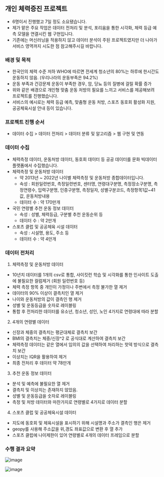 ## 개인 체력증진 프로젝트
- 6명이서 진행했고 7일 정도 소요됐습니다.
- 제가 맡은 주요 작업은 데이터 전처리 및 분석, 포리움을 통한 시각화, 체력 등급 예측 모델을 연결시킨 웹 구현입니다.
- 기존에는 머신러닝을 적용하지 않고 데이터 분석이 주된 프로젝트였지만 더 나아가 서비스 영역까지 시도한 점 참고해주시길 바랍니다.

### 배경 및 목적
- 한국인의 체력 수준 저하 WHO에 따르면 전세계 청소년의 80%는 하루에 한시간도 운동하지 않음. (우리나라의 운동부족은 94.2%)
- 운동 부족과 건강문제 운동이 부족한 경우, 암, 당뇨 등의 질병에 걸릴 확률 증가
- 위와 같은 배경으로 개인형 맞춤 운동 처방의 필요를 느끼고 서비스를 제공해보려 프로젝트를 진행했습니다.
- 서비스의 예시로는 체력 등급 예측, 맞춤형 운동 처방, 스포츠 동호회 활성화 지원, 공공체육시설 안내 등이 있습니다.

### 프로젝트 진행 순서
- 데이터 수집 > 데이터 전처리 > 데이터 분류 및 알고리즘 > 웹 구현 및 연동
  
### 데이터 수집
- 체력측정 데이터, 운동처방 데이터, 동호회 데이터 등 공공 데이터를 문화 빅데이터 플랫폼에서 수집했습니다.
- 체력측정 및 운동처방 데이터
  - 약 2013년 ~ 2022년 나이별 체력측정 및 운동처방 종합데이터입니다.
  - 속성 : 회원일련번호, 측정일련번호, 센터명, 연령대구분명, 측정장소구분명, 측정연령수, 입력구분명, 인증구분명, 측정일자, 성별구분코드, 측정항목1값~41값, 운동처방내용 
  - 데이터 수 : 약 170만개
- 국민 연령별 추천 운동 정보 데이터
  - 속성 : 성별, 체력등급, 구분별 추천 운동순위 등
  - 데이터 수 : 약 2만개
- 스포츠 클럽 및 공공체육 시설 데이터
  - 속성 : 시설명, 용도, 주소 등
  - 데이터 수 : 약 4만개

### 데이터 전처리
1. 체력측정 및 운동처방 데이터
  - 10년치 데이터를 1개의 csv로 통합, 사이킷런 학습 및 시각화를 통한 인사이트 도출에 불필요한 컬럼제거 (회원 일련번호 등)
  - 체력 측정 항목 중 개인이 가정이나 주변에서 측정 불가한 열 제거
  - 데이터의 90% 이상이 결측치인 열 제거
  - 나이와 운동처방의 값이 결측인 행 제거
  - 성별 및 운동등급을 숫자로 레이블링
  - 통합 후 전처리한 데이터를 유소년, 청소년, 성인, 노인 4가지로 연령대에 따라 분할
2. 4개의 연령별 데이터
  - 신장과 체중의 결측치는 평균대체로 결측치 보간
  - BMI의 결측치는 체중/신장^2 로 공식대로 계산하여 결측치 보간
  - 체력측정 데이터는 같은 열에서 임의의 값을 선택하여 처리하는 핫덱 방식으로 결측치 보간
  - 이상치는 IQR을 활용하여 제거
  - 최종 전처리 후 데이터 약 78만개
3. 추천 운동 정보 데이터
  - 분석 및 예측에 불필요한 열 제거
  - 결측치 및 이상치는 존재하지 않았음.
  - 성별 및 운동등급을 숫자로 레이블링
  - 측정 및 처방 데이터와 마찬가지로 연령별로 4가지로 데이터 분할
4. 스포츠 클럽 및 공공체육시설 데이터
  - 지도에 동호회 및 체육시설을 표시하기 위해 시설명과 주소가 결측인 행은 제거
  - geopy를 사용해 주소값을 위,경도 좌표값으로 변환 후 열 추가
  - 스포츠 클럽에 나이제한이 있어 연령별로 4개의 데이터 프레임으로 분할
  
### 수행 결과 요약
![image](https://github.com/msdlml/Project/assets/156978979/849ceade-6e86-4032-87d9-aedcb19b0449)

![image](https://github.com/msdlml/first_Project/assets/156978979/37052c41-146f-494e-b7b0-1f054933a721)



